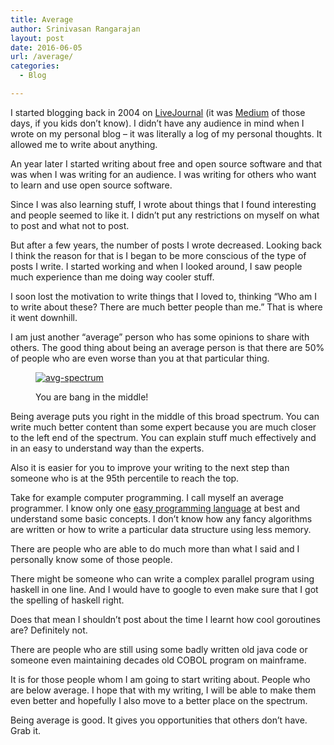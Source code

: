 ```yaml
---
title: Average
author: Srinivasan Rangarajan
layout: post
date: 2016-06-05
url: /average/
categories:
  - Blog

---
```

I started blogging back in 2004 on [LiveJournal][1] (it was [Medium][2] of those days, if you kids don&#8217;t know). I didn&#8217;t have any audience in mind when I wrote on my personal blog &#8211; it was literally a log of my personal thoughts. It allowed me to write about anything.

An year later I started writing about free and open source software and that was when I was writing for an audience. I was writing for others who want to learn and use open source software.

Since I was also learning stuff, I wrote about things that I found interesting and people seemed to like it. I didn&#8217;t put any restrictions on myself on what to post and what not to post.

But after a few years, the number of posts I wrote decreased. Looking back I think the reason for that is I began to be more conscious of the type of posts I write. I started working and when I looked around, I saw people much experience than me doing way cooler stuff.

I soon lost the motivation to write things that I loved to, thinking &#8220;Who am I to write about these? There are much better people than me.&#8221; That is where it went downhill.

I am just another &#8220;average&#8221; person who has some opinions to share with others. The good thing about being an average person is that there are 50% of people who are even worse than you at that particular thing.<figure id="attachment_51" style="width: 688px" class="wp-caption aligncenter">

[<img class="wp-image-51 size-full" src="http://i0.wp.com/cnu.name/wp-content/uploads/sites/7/2016/06/avg-spectrum-e1465150728604.jpg?fit=688%2C133" alt="avg-spectrum" srcset="http://i0.wp.com/cnu.name/wp-content/uploads/sites/7/2016/06/avg-spectrum-e1465150728604.jpg?w=688 688w, http://i0.wp.com/cnu.name/wp-content/uploads/sites/7/2016/06/avg-spectrum-e1465150728604.jpg?resize=300%2C58 300w, http://i0.wp.com/cnu.name/wp-content/uploads/sites/7/2016/06/avg-spectrum-e1465150728604.jpg?resize=600%2C116 600w" sizes="(max-width: 688px) 100vw, 688px" data-recalc-dims="1" />][3]<figcaption class="wp-caption-text">You are bang in the middle!</figcaption></figure> 

Being average puts you right in the middle of this broad spectrum. You can write much better content than some expert because you are much closer to the left end of the spectrum. You can explain stuff much effectively and in an easy to understand way than the experts.

Also it is easier for you to improve your writing to the next step than someone who is at the 95th percentile to reach the top.

Take for example computer programming. I call myself an average programmer. I know only one [easy programming language][4] at best and understand some basic concepts. I don&#8217;t know how any fancy algorithms are written or how to write a particular data structure using less memory.

There are people who are able to do much more than what I said and I personally know some of those people.

There might be someone who can write a complex parallel program using haskell in one line. And I would have to google to even make sure that I got the spelling of haskell right.

Does that mean I shouldn&#8217;t post about the time I learnt how cool goroutines are? Definitely not.

There are people who are still using some badly written old java code or someone even maintaining decades old COBOL program on mainframe.

It is for those people whom I am going to start writing about. People who are below average. I hope that with my writing, I will be able to make them even better and hopefully I also move to a better place on the spectrum.

Being average is good. It gives you opportunities that others don&#8217;t have. Grab it.

 [1]: http://www.livejournal.com/
 [2]: https://medium.com/
 [3]: http://i0.wp.com/cnu.name/wp-content/uploads/sites/7/2016/06/avg-spectrum-e1465150728604.jpg
 [4]: http://www.python.org/